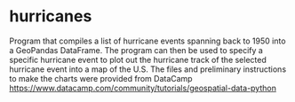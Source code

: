 # hurricanes
Program that compiles a list of hurricane events spanning back to 1950 into a GeoPandas DataFrame. The program can then be used to specify a specific hurricane event to plot out the hurricane track of the selected hurricane event into a map of the U.S.  The files and preliminary instructions to make the charts were provided from DataCamp https://www.datacamp.com/community/tutorials/geospatial-data-python
